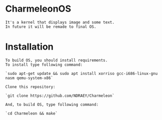 # CharmeleonOS
    It's a kernel that displays image and some text.
    In future it will be remade to final OS.

# Installation
    To build OS, you should install requirements.
    To install type following command:

    `sudo apt-get update && sudo apt install xorriso gcc-i686-linux-gnu nasm qemu-system-x86`

    Clone this repository:

    `git clone https://github.com/NDRAEY/Charmeleon`

    And, to build OS, type following command:

    `cd Charmeleon && make`